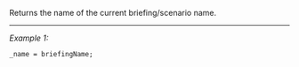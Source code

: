 Returns the name of the current briefing/scenario name.


---
*Example 1:*
```sqf
_name = briefingName;
```